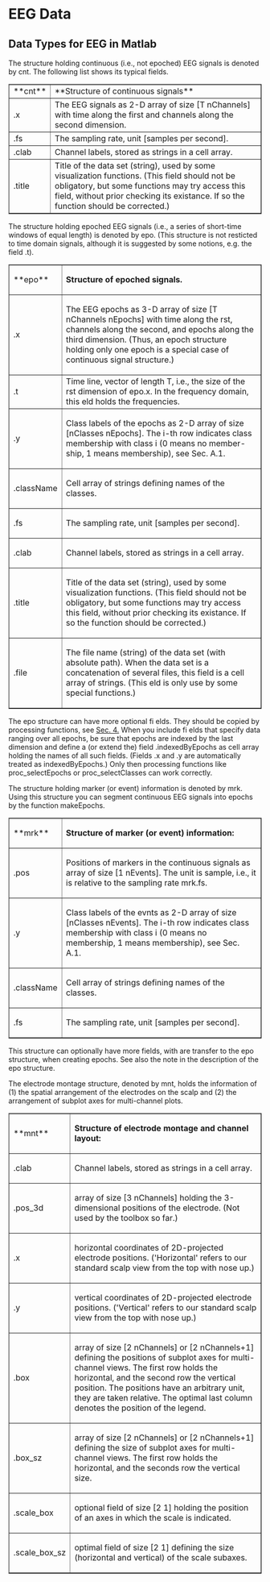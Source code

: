 
EEG Data
========

Data Types for EEG in Matlab
----------------------------

The structure holding continuous (i.e., not epoched) EEG signals is
denoted by cnt. The following list shows its typical fields.

<table border="1" f>
    <tr> <td>**cnt**</td><td>**Structure of continuous signals**</td> </tr>
        <tr> <td>  .x</td><td>The EEG signals as 2-D array of size [T nChannels] with time along the
first and channels along the second dimension.</td></tr>
        <tr>
         <td>.fs</td><td>The sampling rate, unit [samples per second].</td></tr>
        <tr> <td>.clab</td><td>Channel labels, stored as strings in a cell array.</td></tr>
        <tr>
      <td>.title</td><td>Title of the data set (string), used by some visualization functions.
(This field should not be obligatory, but some functions may try access
this field, without prior checking its existance. If so the function
should be corrected.)</td>
    </tr>
</table>

The structure holding epoched EEG signals (i.e., a series of short-time
windows of equal length) is denoted by epo. (This structure is not
resticted to time domain signals, although it is suggested by some
notions, e.g. the field .t).

<table border="1" f>
    <tr> <td>
**epo**</td><td>

**Structure of epoched signals.**</td></tr>
        <tr> <td>

.x</td><td>

The EEG epochs as 3-D array of size [T nChannels nEpochs] with time
along the rst, channels along the second, and epochs along the third
dimension. (Thus, an epoch structure holding only one epoch is a special
case of continuous signal structure.)</td></tr>
        <tr> <td>

.t
 </td><td>
Time line, vector of length T, i.e., the size of the rst dimension of
epo.x. In the frequency domain, this eld holds the frequencies.</td></tr>
        <tr> <td>

.y </td><td>

Class labels of the epochs as 2-D array of size [nClasses nEpochs]. The
i-th row indicates class membership with class i (0 means no
member-ship, 1 means membership), see Sec. A.1.</td></tr>
        <tr> <td>

.className </td><td>

Cell array of strings defining names of the classes.</td></tr>
        <tr> <td>

.fs </td><td>

The sampling rate, unit [samples per second].</td></tr>
        <tr> <td>

.clab </td><td>

Channel labels, stored as strings in a cell array.</td></tr>
        <tr> <td>

.title </td><td>

Title of the data set (string), used by some visualization functions.
(This field should not be obligatory, but some functions may try access
this field, without prior checking its existance. If so the function
should be corrected.)</td></tr>
        <tr> <td>

.file </td><td>

The file name (string) of the data set (with absolute path). When the
data set is a concatenation of several files, this field is a cell array
of strings. (This eld is only use by some special functions.)</td>
    </tr>
</table>

The epo structure can have more optional fi elds. They should be copied
by processing functions, see [Sec.
4.](https://wiki.ml.tu-berlin.de/wiki/Sec.%204.) When you include fi
elds that specify data ranging over all epochs, be sure that epochs are
indexed by the last dimension and define a (or extend the) field
.indexedByEpochs as cell array holding the names of all such fields.
(Fields .x and .y are automatically treated as indexedByEpochs.) Only
then processing functions like proc\_selectEpochs or proc\_selectClasses
can work correctly.

The structure holding marker (or event) information is denoted by mrk.
Using this structure you can segment continuous EEG signals into epochs
by the function makeEpochs.

<table border="1" f>
    <tr> <td>
**mrk** </td><td>

**Structure of marker (or event) information:**</td></tr>
        <tr> <td>

.pos </td><td>

Positions of markers in the continuous signals as array of size [1
nEvents]. The unit is sample, i.e., it is relative to the sampling rate
mrk.fs.</td></tr>
        <tr> <td>

.y </td><td>

Class labels of the evnts as 2-D array of size [nClasses nEvents]. The
i-th row indicates class membership with class i (0 means no membership,
1 means membership), see Sec. A.1.</td></tr>
        <tr> <td>

.className </td><td>

Cell array of strings defining names of the classes.</td></tr>
        <tr> <td>


.fs  
</td><td>

The sampling rate, unit [samples per second].
 </td>
    </tr>
</table>



This structure can optionally have more fields, with are transfer to the
epo structure, when creating epochs. See also the note in the
description of the epo structure.

The electrode montage structure, denoted by mnt, holds the information
of (1) the spatial arrangement of the electrodes on the scalp and (2)
the arrangement of subplot axes for multi-channel plots.


<table border="1" f>
    <tr> <td>
**mnt** </td><td>

**Structure of electrode montage and channel layout:** </td></tr>
        <tr> <td>


.clab </td><td>

Channel labels, stored as strings in a cell array. </td></tr>
        <tr> <td>


.pos\_3d </td><td>

array of size [3 nChannels] holding the 3-dimensional positions of the
electrode. (Not used by the toolbox so far.) </td></tr>
        <tr> <td>


.x </td><td>

horizontal coordinates of 2D-projected electrode positions.
('Horizontal' refers to our standard scalp view from the top with nose
up.) </td></tr>
        <tr> <td>


.y </td><td>

vertical coordinates of 2D-projected electrode positions. ('Vertical'
refers to our standard scalp view from the top with nose up.) </td></tr>
        <tr> <td>


.box </td><td>

array of size [2 nChannels] or [2 nChannels+1] defining the positions of
subplot axes for multi-channel views. The first row holds the
horizontal, and the second row the vertical position. The positions have
an arbitrary unit, they are taken relative. The optimal last column
denotes the position of the legend. </td></tr>
        <tr> <td>


.box\_sz </td><td>

array of size [2 nChannels] or [2 nChannels+1] defining the size of
subplot axes for multi-channel views. The first row holds the
horizontal, and the seconds row the vertical size. </td></tr>
        <tr> <td>


.scale\_box </td><td>

optional field of size [2 1] holding the position of an axes in which
the scale is indicated. </td></tr>
        <tr> <td>


.scale\_box\_sz  </td><td>

optimal field of size [2 1] defining the size (horizontal and vertical)
of the scale subaxes.
</td>
    </tr>
</table>

